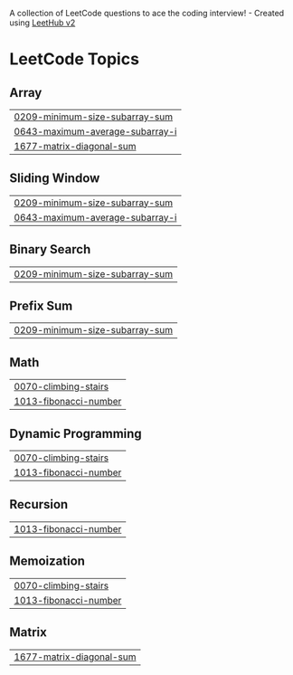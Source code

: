 A collection of LeetCode questions to ace the coding interview! - Created using [LeetHub v2](https://github.com/arunbhardwaj/LeetHub-2.0)
<!---LeetCode Topics Start-->
# LeetCode Topics
## Array
|  |
| ------- |
| [0209-minimum-size-subarray-sum](https://github.com/AripalliChethan/leetcode/tree/master/0209-minimum-size-subarray-sum) |
| [0643-maximum-average-subarray-i](https://github.com/AripalliChethan/leetcode/tree/master/0643-maximum-average-subarray-i) |
| [1677-matrix-diagonal-sum](https://github.com/AripalliChethan/leetcode/tree/master/1677-matrix-diagonal-sum) |
## Sliding Window
|  |
| ------- |
| [0209-minimum-size-subarray-sum](https://github.com/AripalliChethan/leetcode/tree/master/0209-minimum-size-subarray-sum) |
| [0643-maximum-average-subarray-i](https://github.com/AripalliChethan/leetcode/tree/master/0643-maximum-average-subarray-i) |
## Binary Search
|  |
| ------- |
| [0209-minimum-size-subarray-sum](https://github.com/AripalliChethan/leetcode/tree/master/0209-minimum-size-subarray-sum) |
## Prefix Sum
|  |
| ------- |
| [0209-minimum-size-subarray-sum](https://github.com/AripalliChethan/leetcode/tree/master/0209-minimum-size-subarray-sum) |
## Math
|  |
| ------- |
| [0070-climbing-stairs](https://github.com/AripalliChethan/leetcode/tree/master/0070-climbing-stairs) |
| [1013-fibonacci-number](https://github.com/AripalliChethan/leetcode/tree/master/1013-fibonacci-number) |
## Dynamic Programming
|  |
| ------- |
| [0070-climbing-stairs](https://github.com/AripalliChethan/leetcode/tree/master/0070-climbing-stairs) |
| [1013-fibonacci-number](https://github.com/AripalliChethan/leetcode/tree/master/1013-fibonacci-number) |
## Recursion
|  |
| ------- |
| [1013-fibonacci-number](https://github.com/AripalliChethan/leetcode/tree/master/1013-fibonacci-number) |
## Memoization
|  |
| ------- |
| [0070-climbing-stairs](https://github.com/AripalliChethan/leetcode/tree/master/0070-climbing-stairs) |
| [1013-fibonacci-number](https://github.com/AripalliChethan/leetcode/tree/master/1013-fibonacci-number) |
## Matrix
|  |
| ------- |
| [1677-matrix-diagonal-sum](https://github.com/AripalliChethan/leetcode/tree/master/1677-matrix-diagonal-sum) |
<!---LeetCode Topics End-->
